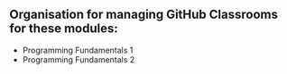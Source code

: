 ## Organisation for managing GitHub Classrooms for these modules:

- Programming Fundamentals 1
- Programming Fundamentals 2
